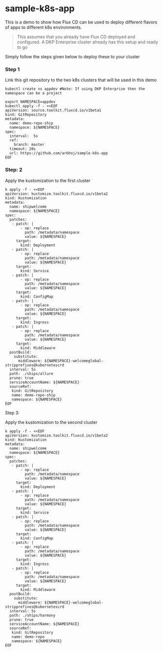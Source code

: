 # sample-k8s-app
This is a demo to show how Flux CD can be used to deploy different flavors of apps to different k8s environments.
>This assumes that you already have Flux CD deployed and configured.
>A DKP Enterprise cluster already has this setup and ready to go
 
Simply follow the steps given below to deploy these to your cluster
### Step 1
Link this git repository to the two k8s clusters that will be used in this demo

```
kubectl create ns appdev #Note: If using DKP Enterprise then the namespace can be a project

export NAMESPACE=appdev
kubectl apply -f - <<EOF
apiVersion: source.toolkit.fluxcd.io/v1beta1
kind: GitRepository
metadata:
  name: demo-repo-ship
  namespace: ${NAMESPACE}
spec:
  interval:  5s
  ref:
    branch: master
  timeout: 20s
  url: https://github.com/arbhoj/sample-k8s-app
EOF
```

### Step: 2

Apply the kustomization to the first cluster

```
k apply -f - <<EOF
apiVersion: kustomize.toolkit.fluxcd.io/v1beta2
kind: Kustomization
metadata:
  name: shipwelcome
  namespace: ${NAMESPACE}
spec:
  patches:
   - patch: |
       - op: replace
         path: /metadata/namespace
         value: ${NAMESPACE}
     target:
       kind: Deployment
   - patch: |
       - op: replace
         path: /metadata/namespace
         value: ${NAMESPACE}
     target:
       kind: Service
   - patch: |
       - op: replace
         path: /metadata/namespace
         value: ${NAMESPACE}
     target:
       kind: ConfigMap
   - patch: |
       - op: replace
         path: /metadata/namespace
         value: ${NAMESPACE}
     target:
       kind: Ingress
   - patch: |
       - op: replace
         path: /metadata/namespace
         value: ${NAMESPACE}
     target:
       kind: Middleware
  postBuild:
    substitute:
      middleware: ${NAMESPACE}-welcomeglobal-stripprefixes@kubernetescrd      
  interval: 5s
  path: ./ships/allure
  prune: true
  serviceAccountName: ${NAMESPACE}
  sourceRef:
   kind: GitRepository
   name: demo-repo-ship
   namespace: ${NAMESPACE}
EOF
```

Step 3:

Apply the kustomization to the second cluster

```
k apply -f - <<EOF
apiVersion: kustomize.toolkit.fluxcd.io/v1beta2
kind: Kustomization
metadata:
  name: shipwelcome
  namespace: ${NAMESPACE}
spec:
  patches:
   - patch: |
       - op: replace
         path: /metadata/namespace
         value: ${NAMESPACE}
     target:
       kind: Deployment
   - patch: |
       - op: replace
         path: /metadata/namespace
         value: ${NAMESPACE}
     target:
       kind: Service
   - patch: |
       - op: replace
         path: /metadata/namespace
         value: ${NAMESPACE}
     target:
       kind: ConfigMap
   - patch: |
       - op: replace
         path: /metadata/namespace
         value: ${NAMESPACE}
     target:
       kind: Ingress
   - patch: |
       - op: replace
         path: /metadata/namespace
         value: ${NAMESPACE}
     target:
       kind: Middleware
  postBuild:
    substitute:
      middleware: ${NAMESPACE}-welcomeglobal-stripprefixes@kubernetescrd      
  interval: 5s
  path: ./ships/harmony
  prune: true
  serviceAccountName: ${NAMESPACE}
  sourceRef:
   kind: GitRepository
   name: demo-repo
   namespace: ${NAMESPACE}
EOF
```
